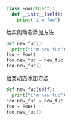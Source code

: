 ```python
class Foo(object):
  def __init__(self):
    print("i'm foo")
```

给实例动态添加方法

```python
def new_fuc():
  print("i'm new fuc")
foo = Foo()
foo.new_fuc = new_fuc
foo.new_fuc()
```
给类动态添加方法

```python
def new_fuc(self):
  print("i'm new fuc")
Foo.new_fuc = new_fuc
foo = Foo()
foo.new_fuc()
```
